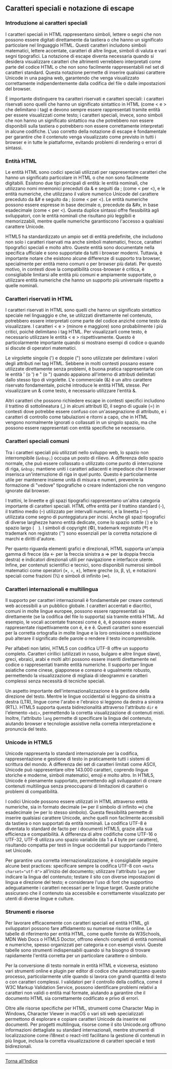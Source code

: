## Caratteri speciali e notazione di escape

### Introduzione ai caratteri speciali
I caratteri speciali in HTML rappresentano simboli, lettere o segni che non possono essere digitati direttamente da tastiera o che hanno un significato particolare nel linguaggio HTML. Questi caratteri includono simboli matematici, lettere accentate, caratteri di altre lingue, simboli di valuta e vari segni tipografici. La notazione di escape diventa necessaria quando si desidera visualizzare caratteri che altrimenti verrebbero interpretati come parte del codice HTML o che non sono facilmente rappresentabili nel set di caratteri standard. Questa notazione permette di inserire qualsiasi carattere Unicode in una pagina web, garantendo che venga visualizzato correttamente indipendentemente dalla codifica del file o dalle impostazioni del browser.

È importante distinguere tra caratteri riservati e caratteri speciali: i caratteri riservati sono quelli che hanno un significato sintattico in HTML (come < e > che delimitano i tag) e devono sempre essere rappresentati tramite entità per essere visualizzati come testo; i caratteri speciali, invece, sono simboli che non hanno un significato sintattico ma che potrebbero non essere disponibili sulla tastiera o potrebbero non essere correttamente interpretati in alcune codifiche. L'uso corretto della notazione di escape è fondamentale per garantire che il contenuto venga visualizzato come previsto in tutti i browser e in tutte le piattaforme, evitando problemi di rendering o errori di sintassi.

### Entità HTML
Le entità HTML sono codici speciali utilizzati per rappresentare caratteri che hanno un significato particolare in HTML o che non sono facilmente digitabili. Esistono due tipi principali di entità: le entità nominali, che utilizzano nomi mnemonici preceduti da & e seguiti da ; (come &lt; per <), e le entità numeriche, che utilizzano il valore numerico Unicode del carattere preceduto da &# e seguito da ; (come &#60; per <). Le entità numeriche possono essere espresse in base decimale o, precedute da &#x, in base esadecimale (come &#x3C; per <). Questa duplice sintassi offre flessibilità agli sviluppatori, con le entità nominali che risultano più leggibili e memorizzabili, mentre quelle numeriche garantiscono l'accesso a qualsiasi carattere Unicode.

HTML5 ha standardizzato un ampio set di entità predefinite, che includono non solo i caratteri riservati ma anche simboli matematici, frecce, caratteri tipografici speciali e molto altro. Queste entità sono documentate nella specifica ufficiale e sono supportate da tutti i browser moderni. Tuttavia, è importante notare che esistono alcune differenze di supporto tra browser, specialmente per entità meno comuni o per browser più datati. Per questo motivo, in contesti dove la compatibilità cross-browser è critica, è consigliabile limitarsi alle entità più comuni e ampiamente supportate, o utilizzare entità numeriche che hanno un supporto più universale rispetto a quelle nominali.

### Caratteri riservati in HTML
I caratteri riservati in HTML sono quelli che hanno un significato sintattico speciale nel linguaggio e che, se utilizzati direttamente nel contenuto, potrebbero essere interpretati come parte del codice anziché come testo da visualizzare. I caratteri < e > (minore e maggiore) sono probabilmente i più critici, poiché delimitano i tag HTML. Per visualizzarli come testo, è necessario utilizzare le entità &lt; e &gt; rispettivamente. Questo è particolarmente importante quando si mostrano esempi di codice o quando si discute di operatori matematici.

Le virgolette singole (') e doppie (") sono utilizzate per delimitare i valori degli attributi nei tag HTML. Sebbene in molti contesti possano essere utilizzate direttamente senza problemi, è buona pratica rappresentarle con le entità &apos; (o &#39;) e &quot; (o &#34;) quando appaiono all'interno di attributi delimitati dallo stesso tipo di virgolette. L'e commerciale (&) è un altro carattere riservato fondamentale, poiché introduce le entità HTML stesse. Per visualizzare un & come testo, è necessario utilizzare l'entità &amp;.

Altri caratteri che possono richiedere escape in contesti specifici includono il trattino di sottolineatura (_) in alcuni attributi ID, il segno di uguale (=) in contesti dove potrebbe essere confuso con un'assegnazione di attributo, e i caratteri di controllo come tabulazioni e ritorni a capo, che in HTML vengono normalmente ignorati o collassati in un singolo spazio, ma che possono essere rappresentati con entità specifiche se necessario.

### Caratteri speciali comuni
Tra i caratteri speciali più utilizzati nello sviluppo web, lo spazio non interrompibile (`&nbsp;`) occupa un posto di rilievo. A differenza dello spazio normale, che può essere collassato o utilizzato come punto di interruzione di riga, `&nbsp;` mantiene uniti i caratteri adiacenti e impedisce che il browser inserisca un'interruzione di riga in quel punto. Questo è particolarmente utile per mantenere insieme unità di misura e numeri, prevenire la formazione di "vedove" tipografiche o creare indentazioni che non vengono ignorate dal browser.

I trattini, le lineette e gli spazi tipografici rappresentano un'altra categoria importante di caratteri speciali. HTML offre entità per il trattino standard (-), il trattino medio (&ndash;) utilizzato per intervalli numerici, e la lineetta (&mdash;) utilizzata come segno di punteggiatura per incisi. Anche gli spazi tipografici di diverse larghezze hanno entità dedicate, come lo spazio sottile (&thinsp;) e lo spazio largo (&emsp;). I simboli di copyright (&copy;), trademark registrato (&reg;) e trademark non registrato (&trade;) sono essenziali per la corretta notazione di marchi e diritti d'autore.

Per quanto riguarda elementi grafici e direzionali, HTML supporta un'ampia gamma di frecce (da &larr; per la freccia sinistra a &rArr; per la doppia freccia destra) e indicatori direzionali utili per navigazione e interfacce utente. Infine, per contenuti scientifici e tecnici, sono disponibili numerosi simboli matematici come operatori (&times;, &divide;, &plusmn;), lettere greche (&alpha;, &beta;, &gamma;), e notazioni speciali come frazioni (&frac12;) e simboli di infinito (&infin;).

### Caratteri internazionali e multilingua
Il supporto per caratteri internazionali è fondamentale per creare contenuti web accessibili a un pubblico globale. I caratteri accentati e diacritici, comuni in molte lingue europee, possono essere rappresentati sia direttamente (se la codifica del file lo supporta) sia tramite entità HTML. Ad esempio, le vocali accentate francesi come é, è, ê possono essere rappresentate rispettivamente con &eacute;, &egrave; e &ecirc;. Questi caratteri sono essenziali per la corretta ortografia in molte lingue e la loro omissione o sostituzione può alterare il significato delle parole o rendere il testo incomprensibile.

Per alfabeti non latini, HTML5 con codifica UTF-8 offre un supporto completo. Caratteri cirillici (utilizzati in russo, bulgaro e altre lingue slave), greci, ebraici, arabi e molti altri possono essere inseriti direttamente nel codice o rappresentati tramite entità numeriche. Il supporto per lingue asiatiche come cinese, giapponese e coreano è ugualmente robusto, permettendo la visualizzazione di migliaia di ideogrammi e caratteri complessi senza necessità di tecniche speciali.

Un aspetto importante dell'internazionalizzazione è la gestione della direzione del testo. Mentre le lingue occidentali si leggono da sinistra a destra (LTR), lingue come l'arabo e l'ebraico si leggono da destra a sinistra (RTL). HTML5 supporta questa bidirezionalità attraverso l'attributo `dir` e l'elemento `<bdi>`, permettendo la corretta visualizzazione di contenuti misti. Inoltre, l'attributo `lang` permette di specificare la lingua del contenuto, aiutando browser e tecnologie assistive nella corretta interpretazione e pronuncia del testo.

### Unicode in HTML5
Unicode rappresenta lo standard internazionale per la codifica, rappresentazione e gestione di testo in praticamente tutti i sistemi di scrittura del mondo. A differenza dei set di caratteri limitati come ASCII, Unicode può rappresentare oltre 143.000 caratteri, coprendo lingue storiche e moderne, simboli matematici, emoji e molto altro. In HTML5, Unicode è pienamente supportato, permettendo agli sviluppatori di creare contenuti multilingua senza preoccuparsi di limitazioni di caratteri o problemi di compatibilità.

I codici Unicode possono essere utilizzati in HTML attraverso entità numeriche, sia in formato decimale (&#8734; per il simbolo di infinito ∞) che esadecimale (&#x221E; per lo stesso simbolo). Questa flessibilità permette di inserire qualsiasi carattere Unicode, anche quelli non facilmente accessibili da tastiera o non supportati da entità nominali. La codifica UTF-8 è diventata lo standard de facto per i documenti HTML5, grazie alla sua efficienza e compatibilità. A differenza di altre codifiche come UTF-16 o UTF-32, UTF-8 utilizza uno spazio variabile (da 1 a 4 byte per carattere), risultando compatta per testi in lingue occidentali pur supportando l'intero set Unicode.

Per garantire una corretta internazionalizzazione, è consigliabile seguire alcune best practices: specificare sempre la codifica UTF-8 con `<meta charset="utf-8">` all'inizio del documento; utilizzare l'attributo `lang` per indicare la lingua del contenuto; testare il sito con diverse impostazioni di lingua e direzione del testo; e considerare l'uso di font che supportino adeguatamente i caratteri necessari per le lingue target. Queste pratiche assicurano che il contenuto sia accessibile e correttamente visualizzato per utenti di diverse lingue e culture.

### Strumenti e risorse
Per lavorare efficacemente con caratteri speciali ed entità HTML, gli sviluppatori possono fare affidamento su numerose risorse online. Le tabelle di riferimento per entità HTML, come quelle fornite da W3Schools, MDN Web Docs o HTML5 Doctor, offrono elenchi completi di entità nominali e numeriche, spesso organizzati per categoria e con esempi visivi. Queste tabelle sono strumenti indispensabili quando si ha bisogno di trovare rapidamente l'entità corretta per un particolare carattere o simbolo.

Per la conversione di testo normale in entità HTML e viceversa, esistono vari strumenti online e plugin per editor di codice che automatizzano questo processo, particolarmente utile quando si lavora con grandi quantità di testo o con caratteri complessi. I validatori per il controllo della codifica, come il W3C Markup Validation Service, possono identificare problemi relativi a caratteri non validi o entità mal formate, aiutando a garantire che il documento HTML sia correttamente codificato e privo di errori.

Oltre alle risorse specifiche per HTML, strumenti come Character Map in Windows, Character Viewer in macOS o vari siti web specializzati permettono di esplorare e copiare caratteri Unicode da inserire nei documenti. Per progetti multilingua, risorse come il sito Unicode.org offrono informazioni dettagliate su standard internazionali, mentre strumenti di localizzazione come i18next o react-intl facilitano la gestione di contenuti in più lingue, inclusa la corretta visualizzazione di caratteri speciali e testi bidirezionali.

---
[Torna all'Indice](README.md)